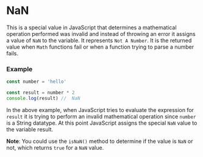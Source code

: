 # NaN

This is a special value in JavaScript that determines a mathematical operation performed was invalid and instead of throwing an error it assigns a value of `NaN` to the variable. It represents `Not A Number`. It is the returned value when `Math` functions fail or when a function trying to parse a number fails.

### Example

```javascript
const number = 'hello'

const result = number * 2
console.log(result) //  NaN
```

In the above example, when JavaScript tries to evaluate the expression for `result` it is trying to perform an invalid mathematical operation since `number` is a String datatype. At this point JavaScript assigns the special `NaN` value to the variable result.

**Note**: You could use the `isNaN()` method to determine if the value is `NaN` or not, which returns `true` for a `NaN` value.